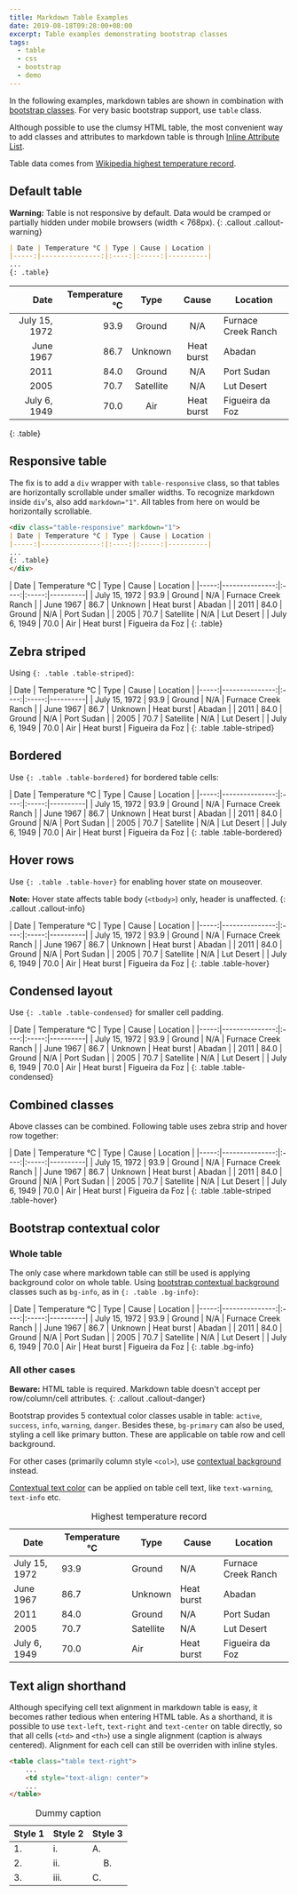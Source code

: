```yaml
---
title: Markdown Table Examples
date: 2019-08-18T09:28:00+08:00
excerpt: Table examples demonstrating bootstrap classes
tags:
  - table
  - css
  - bootstrap
  - demo
---
```


In the following examples, markdown tables are shown in combination with
[bootstrap classes](https://getbootstrap.com/docs/3.4/css/#tables). For very
basic bootstrap support, use `table` class. 

Although possible to use the clumsy HTML table, the most convenient way to
add classes and attributes to markdown table is through
[Inline Attribute List][kramdown ial].

Table data comes from [Wikipedia highest temperature record][wiki temp].

[kramdown ial]: https://kramdown.gettalong.org/syntax.html#inline-attribute-lists
[wiki temp]: https://en.wikipedia.org/wiki/Highest_temperature_recorded_on_Earth

## Default table

**Warning:** Table is not responsive by default. Data would be cramped or partially
hidden under mobile browsers (width &lt; 768px).
{: .callout .callout-warning}

```md
| Date | Temperature °C | Type | Cause | Location |
|-----:|---------------:|:----:|:-----:|----------|
...
{: .table}
```

| Date | Temperature °C | Type | Cause | Location |
|-----:|---------------:|:----:|:-----:|----------|
| July 15, 1972 | 93.9 | Ground | N/A | Furnace Creek Ranch |
| June 1967 | 86.7 | Unknown | Heat burst | Abadan |
| 2011 | 84.0 | Ground | N/A | Port Sudan |
| 2005 | 70.7 | Satellite | N/A | Lut Desert |
| July 6, 1949 | 70.0 | Air | Heat burst | Figueira da Foz |
{: .table}

## Responsive table

The fix is to add a `div` wrapper with `table-responsive` class, so that
tables are horizontally scrollable under smaller widths. To recognize
markdown inside `div`'s, also add `markdown="1"`. All tables from here
on would be horizontally scrollable.

```md
<div class="table-responsive" markdown="1">
| Date | Temperature °C | Type | Cause | Location |
|-----:|---------------:|:----:|:-----:|----------|
...
{: .table}
</div>
```

<div class="table-responsive" markdown="1">
| Date | Temperature °C | Type | Cause | Location |
|-----:|---------------:|:----:|:-----:|----------|
| July 15, 1972 | 93.9 | Ground | N/A | Furnace Creek Ranch |
| June 1967 | 86.7 | Unknown | Heat burst | Abadan |
| 2011 | 84.0 | Ground | N/A | Port Sudan |
| 2005 | 70.7 | Satellite | N/A | Lut Desert |
| July 6, 1949 | 70.0 | Air | Heat burst | Figueira da Foz |
{: .table}
</div>

## Zebra striped

Using `{: .table .table-striped}`:

<div class="table-responsive" markdown="1">
| Date | Temperature °C | Type | Cause | Location |
|-----:|---------------:|:----:|:-----:|----------|
| July 15, 1972 | 93.9 | Ground | N/A | Furnace Creek Ranch |
| June 1967 | 86.7 | Unknown | Heat burst | Abadan |
| 2011 | 84.0 | Ground | N/A | Port Sudan |
| 2005 | 70.7 | Satellite | N/A | Lut Desert |
| July 6, 1949 | 70.0 | Air | Heat burst | Figueira da Foz |
{: .table .table-striped}
</div>

## Bordered

Use `{: .table .table-bordered}` for bordered table cells:

<div class="table-responsive" markdown="1">
| Date | Temperature °C | Type | Cause | Location |
|-----:|---------------:|:----:|:-----:|----------|
| July 15, 1972 | 93.9 | Ground | N/A | Furnace Creek Ranch |
| June 1967 | 86.7 | Unknown | Heat burst | Abadan |
| 2011 | 84.0 | Ground | N/A | Port Sudan |
| 2005 | 70.7 | Satellite | N/A | Lut Desert |
| July 6, 1949 | 70.0 | Air | Heat burst | Figueira da Foz |
{: .table .table-bordered}
</div>

## Hover rows

Use `{: .table .table-hover}` for enabling hover state on
mouseover.

**Note:** Hover state affects table body (`<tbody>`) only, header is unaffected.
{: .callout .callout-info}

<div class="table-responsive" markdown="1">
| Date | Temperature °C | Type | Cause | Location |
|-----:|---------------:|:----:|:-----:|----------|
| July 15, 1972 | 93.9 | Ground | N/A | Furnace Creek Ranch |
| June 1967 | 86.7 | Unknown | Heat burst | Abadan |
| 2011 | 84.0 | Ground | N/A | Port Sudan |
| 2005 | 70.7 | Satellite | N/A | Lut Desert |
| July 6, 1949 | 70.0 | Air | Heat burst | Figueira da Foz |
{: .table .table-hover}
</div>

## Condensed layout

Use `{: .table .table-condensed}` for smaller cell padding.

<div class="table-responsive" markdown="1">
| Date | Temperature °C | Type | Cause | Location |
|-----:|---------------:|:----:|:-----:|----------|
| July 15, 1972 | 93.9 | Ground | N/A | Furnace Creek Ranch |
| June 1967 | 86.7 | Unknown | Heat burst | Abadan |
| 2011 | 84.0 | Ground | N/A | Port Sudan |
| 2005 | 70.7 | Satellite | N/A | Lut Desert |
| July 6, 1949 | 70.0 | Air | Heat burst | Figueira da Foz |
{: .table .table-condensed}
</div>

## Combined classes

Above classes can be combined. Following table uses zebra strip
and hover row together:

<div class="table-responsive" markdown="1">
| Date | Temperature °C | Type | Cause | Location |
|-----:|---------------:|:----:|:-----:|----------|
| July 15, 1972 | 93.9 | Ground | N/A | Furnace Creek Ranch |
| June 1967 | 86.7 | Unknown | Heat burst | Abadan |
| 2011 | 84.0 | Ground | N/A | Port Sudan |
| 2005 | 70.7 | Satellite | N/A | Lut Desert |
| July 6, 1949 | 70.0 | Air | Heat burst | Figueira da Foz |
{: .table .table-striped .table-hover}
</div>

## Bootstrap contextual color

### Whole table

The only case where markdown table can still be used is applying
background color on whole table. Using
[bootstrap contextual background][bs bg] classes such as `bg-info`,
as in `{: .table .bg-info}`:

[bs bg]: https://getbootstrap.com/docs/3.4/css/#helper-classes-backgrounds

<div class="table-responsive" markdown="1">
| Date | Temperature °C | Type | Cause | Location |
|-----:|---------------:|:----:|:-----:|----------|
| July 15, 1972 | 93.9 | Ground | N/A | Furnace Creek Ranch |
| June 1967 | 86.7 | Unknown | Heat burst | Abadan |
| 2011 | 84.0 | Ground | N/A | Port Sudan |
| 2005 | 70.7 | Satellite | N/A | Lut Desert |
| July 6, 1949 | 70.0 | Air | Heat burst | Figueira da Foz |
{: .table .bg-info}
</div>

### All other cases

**Beware:** HTML table is required. Markdown table doesn't
accept per row/column/cell attributes.
{: .callout .callout-danger}

Bootstrap provides 5 contextual color classes usable in table: `active`,
`success`, `info`, `warning`, `danger`. Besides these, `bg-primary` can
also be used, styling a cell like primary button. These are applicable
on table row and cell background.

For other cases (primarily column style `<col>`), use
[contextual background][bs bg] instead.

[Contextual text color][bs col] can be applied on table cell text, like
`text-warning`, `text-info` etc.

[bs col]: https://getbootstrap.com/docs/3.4/css/#helper-classes-colors

<div class="table-responsive">
<table class="table table-condensed table-hover">
	<caption class="text-center">Highest temperature record</caption>
	<colgroup>
		<col>
		<col class="bg-danger">
		<col>
		<col>
		<col>
	</colgroup>
	<thead>
		<tr>
			<th class="text-right bg-primary" scope="col">Date</th>
			<th class="text-right" scope="col">Temperature °C</th>
			<th class="text-center" scope="col">Type</th>
			<th class="text-center" scope="col">Cause</th>
			<th>Location</th>
		</tr>
	</thead>
	<tbody>
		<tr>
			<td class="text-right">July 15, 1972</td>
			<td class="text-right text-danger">93.9</td>
			<td class="text-center">Ground</td>
			<td class="text-center">N/A</td>
			<td>Furnace Creek Ranch</td>
		</tr>
		<tr class="warning">
			<td class="text-right">June 1967</td>
			<td class="text-right">86.7</td>
			<td class="text-center text-warning">Unknown</td>
			<td class="text-center">Heat burst</td>
			<td>Abadan</td>
		</tr>
		<tr>
			<td class="text-right">2011</td>
			<td class="text-right">84.0</td>
			<td class="text-center">Ground</td>
			<td class="text-center active">N/A</td>
			<td>Port Sudan</td>
		</tr>
		<tr>
			<td class="text-right">2005</td>
			<td class="text-right">70.7</td>
			<td class="text-center success text-success">Satellite</td>
			<td class="text-center">N/A</td>
			<td>Lut Desert</td>
		</tr>
		<tr>
			<td class="text-right">July 6, 1949</td>
			<td class="text-right">70.0</td>
			<td class="text-center">Air</td>
			<td class="text-center">Heat burst</td>
			<td>Figueira da Foz</td>
		</tr>
	</tbody>
</table>
</div>

## Text align shorthand

Although specifying cell text alignment in markdown table is easy, it becomes
rather tedious when entering HTML table. As a shorthand, it is possible to use
`text-left`, `text-right` and `text-center` on table directly, so that all cells
(`<td>` and `<th>`) use a single alignment (caption is always centered). Alignment
for each cell can still be overriden with inline styles.

```html
<table class="table text-right">
	...
	<td style="text-align: center">
	...
</table>
```

<table class="table text-right">
<caption>Dummy caption</caption>
<thead>
	<tr>
		<th>Style 1</th>
		<th>Style 2</th>
		<th>Style 3</th>
	</tr>
</thead>
<tbody>
	<tr>
		<td>1.</td>
		<td>i.</td>
		<td>A.</td>
	</tr>
	<tr>
		<td>2.</td>
		<td>ii.</td>
		<td style="text-align: center">B.</td>
	</tr>
	<tr>
		<td>3.</td>
		<td>iii.</td>
		<td>C.</td>
	</tr>
</tbody>
</table>

